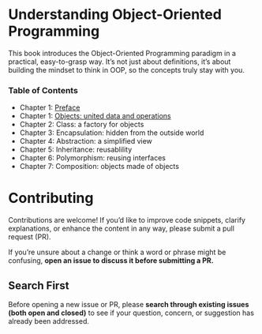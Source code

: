 # Understanding Object-Oriented Programming

This book introduces the Object-Oriented Programming paradigm in a practical, easy-to-grasp way. It’s not just about definitions, it’s about building the mindset to think in OOP, so the concepts truly stay with you.

### Table of Contents

* Chapter 1: [Preface](preface.md)
* Chapter 1: [Objects: united data and operations](chapter-1.md)
* Chapter 2: Class: a factory for objects
* Chapter 3: Encapsulation: hidden from the outside world
* Chapter 4: Abstraction: a simplified view
* Chapter 5: Inheritance: reusablility
* Chapter 6: Polymorphism: reusing interfaces
* Chapter 7: Composition: objects made of objects

# Contributing

Contributions are welcome! If you’d like to improve code snippets, clarify explanations, or enhance the content in any way, please submit a pull request (PR).

If you’re unsure about a change or think a word or phrase might be confusing, **open an issue to discuss it before submitting a PR.**

## Search First

Before opening a new issue or PR, please **search through existing issues (both open and closed)** to see if your question, concern, or suggestion has already been addressed.